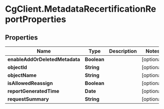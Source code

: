 # CgClient.MetadataRecertificationReportProperties

## Properties

Name | Type | Description | Notes
------------ | ------------- | ------------- | -------------
**enableAddOrDeletedMetadata** | **Boolean** |  | [optional] 
**objectId** | **String** |  | [optional] 
**objectName** | **String** |  | [optional] 
**isAllowedReassign** | **Boolean** |  | [optional] 
**reportGeneratedTime** | **Date** |  | [optional] 
**requestSummary** | **String** |  | [optional] 


